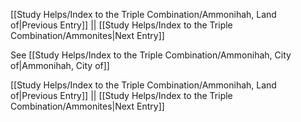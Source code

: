 [[Study Helps/Index to the Triple Combination/Ammonihah, Land of|Previous Entry]]  ||  [[Study Helps/Index to the Triple Combination/Ammonites|Next Entry]]

 See [[Study Helps/Index to the Triple Combination/Ammonihah, City of|Ammonihah, City of]]

[[Study Helps/Index to the Triple Combination/Ammonihah, Land of|Previous Entry]]  ||  [[Study Helps/Index to the Triple Combination/Ammonites|Next Entry]]